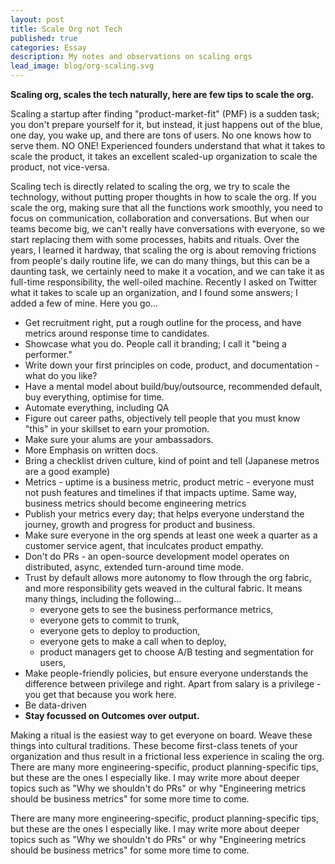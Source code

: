 ```yaml
---
layout: post
title: Scale Org not Tech
published: true
categories: Essay
description: My notes and observations on scaling orgs
lead_image: blog/org-scaling.svg
---
```

**Scaling org, scales the tech naturally, here are few tips to scale the org.**

Scaling a startup after finding "product-market-fit" (PMF) is a sudden task; you don't prepare yourself for it, but instead, it just happens out of the blue, one day, you wake up, and there are tons of users. No one knows how to serve them. NO ONE! Experienced founders understand that what it takes to scale the product, it takes an excellent scaled-up organization to scale the product, not vice-versa. 

Scaling tech is directly related to scaling the org, we try to scale the technology, without putting proper thoughts in how to scale the org. If you scale the org, making sure that all the functions work smoothly, you need to focus on communication, collaboration and conversations. But when our teams become big, we can't really have conversations with everyone, so we start replacing them with some processes, habits and rituals. Over the years, I learned it hardway, that scaling the org is about removing frictions from people's daily routine life, we can do many things, but this can be a daunting task, we certainly need to make it a vocation, and we can take it as full-time responsibility, the well-oiled machine. Recently I asked on Twitter what it takes to scale up an organization, and I found some answers; I added a few of mine. Here you go...

* Get recruitment right, put a rough outline for the process, and have metrics around response time to candidates. 
* Showcase what you do. People call it branding; I call it "being a performer." 
* Write down your first principles on code, product, and documentation - what do you like?
* Have a mental model about build/buy/outsource, recommended default, buy everything, optimise for time.
* Automate everything, including QA 
* Figure out career paths, objectively tell people that you must know "this" in your skillset to earn your promotion.
* Make sure your alums are your ambassadors. 
* More Emphasis on written docs.
* Bring a checklist driven culture, kind of point and tell (Japanese metros are a good example) 
* Metrics - uptime is a business metric, product metric - everyone must not push features and timelines if that impacts uptime. Same way, business metrics should become engineering metrics
* Publish your metrics every day; that helps everyone understand the journey, growth and progress for product and business.
* Make sure everyone in the org spends at least one week a quarter as a customer service agent, that inculcates product empathy.
* Don't do PRs - an open-source development model operates on distributed, async, extended turn-around time mode. 
* Trust by default allows more autonomy to flow through the org fabric, and more responsibility gets weaved in the cultural fabric. It means many things, including the following...
	* everyone gets to see the business performance metrics, 
	* everyone gets to commit to trunk, 
	* everyone gets to deploy to production, 
	* everyone gets to make a call when to deploy, 
	* product managers get to choose A/B testing and segmentation for users,  
* Make people-friendly policies, but ensure everyone understands the difference between privilege and right. Apart from salary is a privilege - you get that because you work here. 
* Be data-driven
* **Stay focussed on Outcomes over output.**


Making a ritual is the easiest way to get everyone on board. Weave these things into cultural traditions. These become first-class tenets of your organization and thus result in a frictional less experience in scaling the org.
There are many more engineering-specific, product planning-specific tips, but these are the ones I especially like. I may write more about deeper topics such as "Why we shouldn't do PRs" or why "Engineering metrics should be business metrics" for some more time to come.

There are many more engineering-specific, product planning-specific tips, but these are the ones I especially like. I may write more about deeper topics such as "Why we shouldn't do PRs" or why "Engineering metrics should be business metrics" for some more time to come.
